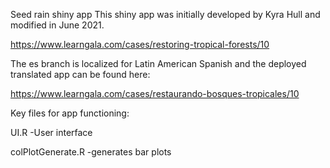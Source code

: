 Seed rain shiny app
This shiny app was initially developed by Kyra Hull and modified in June 2021.

https://www.learngala.com/cases/restoring-tropical-forests/10

The es branch is localized for Latin American Spanish and the deployed translated app can be found here:

https://www.learngala.com/cases/restaurando-bosques-tropicales/10

Key files for app functioning:

UI.R -User interface

colPlotGenerate.R -generates bar plots
